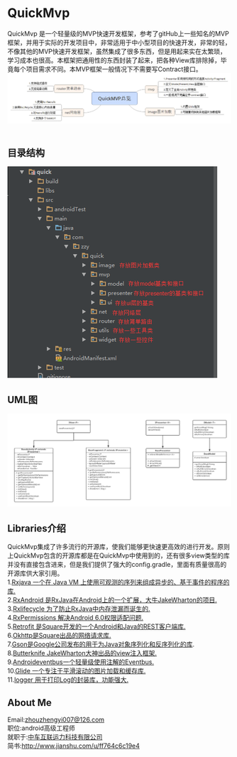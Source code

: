 # QuickMvp
QuickMvp 是一个轻量级的MVP快速开发框架，参考了gitHub上一些知名的MVP框架，并用于实际的开发项目中，非常适用于中小型项目的快速开发，非常的轻，不像其他的MVP快速开发框架，虽然集成了很多东西，但是用起来实在太繁琐，学习成本也很高。本框架把通用性的东西封装了起来，把各种View库排除掉，毕竟每个项目需求不同。本MVP框架一般情况下不需要写Contract接口。
![](https://github.com/121880399/QuickMvp/raw/master/doc/QuickMVP.png)  


## 目录结构

![](https://github.com/121880399/QuickMvp/raw/master/doc/menu.png)  

## UML图

![](https://github.com/121880399/QuickMvp/raw/master/doc/QuickMvpUML.png) 

## Libraries介绍

QuickMvp集成了许多流行的开源库，使我们能够更快速更高效的进行开发。原则上QuickMvp包含的开源库都是在QuickMvp中使用到的，还有很多view类型的库并没有直接包含进来，但是我们提供了强大的config.gradle，里面有质量很高的开源库供大家引用。<br> 
1.[Rxjava 一个在 Java VM 上使用可观测的序列来组成异步的、基于事件的程序的库.](https://github.com/ReactiveX/RxJava)<br> 
2.[RxAndroid 是RxJava在Android上的一个扩展，大牛JakeWharton的项目.](https://github.com/ReactiveX/RxAndroid)<br> 
3.[Rxlifecycle 为了防止RxJava中内存泄漏而诞生的.](https://github.com/trello/RxLifecycle)<br>
4.[RxPermissions 解决Android 6.0权限适配问题.](https://github.com/tbruyelle/RxPermissions)<br> 
5.[Retrofit 是Square开发的一个Android和Java的REST客户端库.](https://github.com/square/retrofit)<br> 
6.[Okhttp是Square出品的网络请求库.](https://github.com/square/okhttp)<br> 
7.[Gson是Google公司发布的用于为Java对象序列化和反序列化的库](https://github.com/google/gson).<br> 
8.[Butterknife JakeWharton大神出品的view注入框架.](https://github.com/JakeWharton/butterknife)<br> 
9.[Androideventbus一个轻量级使用注解的Eventbus.](https://github.com/hehonghui/AndroidEventBus)<br> 
10.[Glide 一个专注于平滑滚动的图片加载和缓存库.](https://github.com/bumptech/glide)<br> 
11.[logger 用于打印Log的封装库，功能强大.](https://github.com/orhanobut/logger)<br> 

## About Me
Email:zhouzhengyi007@126.com<br>
职位:android高级工程师<br>
就职于:[中车互联运力科技有限公司](http://www.unitransdata.com/)<br>
简书:http://www.jianshu.com/u/ff764c6c19e4
